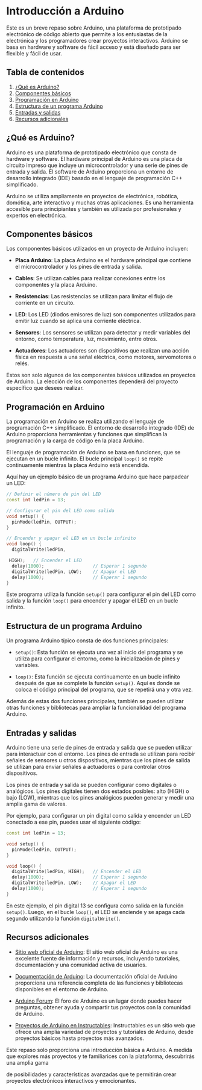 # Introducción a Arduino

Este es un breve repaso sobre Arduino, una plataforma de prototipado electrónico de código abierto que permite a los entusiastas de la electrónica y los programadores crear proyectos interactivos. Arduino se basa en hardware y software de fácil acceso y está diseñado para ser flexible y fácil de usar.

## Tabla de contenidos

1. [¿Qué es Arduino?](#qué-es-arduino)
2. [Componentes básicos](#componentes-básicos)
3. [Programación en Arduino](#programación-en-arduino)
4. [Estructura de un programa Arduino](#estructura-de-un-programa-arduino)
5. [Entradas y salidas](#entradas-y-salidas)
6. [Recursos adicionales](#recursos-adicionales)

## ¿Qué es Arduino?

Arduino es una plataforma de prototipado electrónico que consta de hardware y software. El hardware principal de Arduino es una placa de circuito impreso que incluye un microcontrolador y una serie de pines de entrada y salida. El software de Arduino proporciona un entorno de desarrollo integrado (IDE) basado en el lenguaje de programación C++ simplificado.

Arduino se utiliza ampliamente en proyectos de electrónica, robótica, domótica, arte interactivo y muchas otras aplicaciones. Es una herramienta accesible para principiantes y también es utilizada por profesionales y expertos en electrónica.

## Componentes básicos

Los componentes básicos utilizados en un proyecto de Arduino incluyen:

- **Placa Arduino**: La placa Arduino es el hardware principal que contiene el microcontrolador y los pines de entrada y salida.

- **Cables**: Se utilizan cables para realizar conexiones entre los componentes y la placa Arduino.

- **Resistencias**: Las resistencias se utilizan para limitar el flujo de corriente en un circuito.

- **LED**: Los LED (diodos emisores de luz) son componentes utilizados para emitir luz cuando se aplica una corriente eléctrica.

- **Sensores**: Los sensores se utilizan para detectar y medir variables del entorno, como temperatura, luz, movimiento, entre otros.

- **Actuadores**: Los actuadores son dispositivos que realizan una acción física en respuesta a una señal eléctrica, como motores, servomotores o relés.

Estos son solo algunos de los componentes básicos utilizados en proyectos de Arduino. La elección de los componentes dependerá del proyecto específico que desees realizar.

## Programación en Arduino

La programación en Arduino se realiza utilizando el lenguaje de programación C++ simplificado. El entorno de desarrollo integrado (IDE) de Arduino proporciona herramientas y funciones que simplifican la programación y la carga de código en la placa Arduino.

El lenguaje de programación de Arduino se basa en funciones, que se ejecutan en un bucle infinito. El bucle principal `loop()` se repite continuamente mientras la placa Arduino está encendida.

Aquí hay un ejemplo básico de un programa Arduino que hace parpadear un LED:

```cpp
// Definir el número de pin del LED
const int ledPin = 13;

// Configurar el pin del LED como salida
void setup() {
  pinMode(ledPin, OUTPUT);
}

// Encender y apagar el LED en un bucle infinito
void loop() {
  digitalWrite(ledPin,

 HIGH);   // Encender el LED
  delay(1000);                  // Esperar 1 segundo
  digitalWrite(ledPin, LOW);    // Apagar el LED
  delay(1000);                  // Esperar 1 segundo
}
```

Este programa utiliza la función `setup()` para configurar el pin del LED como salida y la función `loop()` para encender y apagar el LED en un bucle infinito.

## Estructura de un programa Arduino

Un programa Arduino típico consta de dos funciones principales:

- `setup()`: Esta función se ejecuta una vez al inicio del programa y se utiliza para configurar el entorno, como la inicialización de pines y variables.

- `loop()`: Esta función se ejecuta continuamente en un bucle infinito después de que se complete la función `setup()`. Aquí es donde se coloca el código principal del programa, que se repetirá una y otra vez.

Además de estas dos funciones principales, también se pueden utilizar otras funciones y bibliotecas para ampliar la funcionalidad del programa Arduino.

## Entradas y salidas

Arduino tiene una serie de pines de entrada y salida que se pueden utilizar para interactuar con el entorno. Los pines de entrada se utilizan para recibir señales de sensores u otros dispositivos, mientras que los pines de salida se utilizan para enviar señales a actuadores o para controlar otros dispositivos.

Los pines de entrada y salida se pueden configurar como digitales o analógicos. Los pines digitales tienen dos estados posibles: alto (HIGH) o bajo (LOW), mientras que los pines analógicos pueden generar y medir una amplia gama de valores.

Por ejemplo, para configurar un pin digital como salida y encender un LED conectado a ese pin, puedes usar el siguiente código:

```cpp
const int ledPin = 13;

void setup() {
  pinMode(ledPin, OUTPUT);
}

void loop() {
  digitalWrite(ledPin, HIGH);   // Encender el LED
  delay(1000);                  // Esperar 1 segundo
  digitalWrite(ledPin, LOW);    // Apagar el LED
  delay(1000);                  // Esperar 1 segundo
}
```

En este ejemplo, el pin digital 13 se configura como salida en la función `setup()`. Luego, en el bucle `loop()`, el LED se enciende y se apaga cada segundo utilizando la función `digitalWrite()`.

## Recursos adicionales

- [Sitio web oficial de Arduino](https://www.arduino.cc/): El sitio web oficial de Arduino es una excelente fuente de información y recursos, incluyendo tutoriales, documentación y una comunidad activa de usuarios.

- [Documentación de Arduino](https://www.arduino.cc/reference/en/): La documentación oficial de Arduino proporciona una referencia completa de las funciones y bibliotecas disponibles en el entorno de Arduino.

- [Arduino Forum](https://forum.arduino.cc/): El foro de Arduino es un lugar donde puedes hacer preguntas, obtener ayuda y compartir tus proyectos con la comunidad de Arduino.

- [Proyectos de Arduino en Instructables](https://www.instructables.com/circuits/arduino/projects/): Instructables es un sitio web que ofrece una amplia variedad de proyectos y tutoriales de Arduino, desde proyectos básicos hasta proyectos más avanzados.

Este repaso solo proporciona una introducción básica a Arduino. A medida que explores más proyectos y te familiarices con la plataforma, descubrirás una amplia gama

 de posibilidades y características avanzadas que te permitirán crear proyectos electrónicos interactivos y emocionantes.
